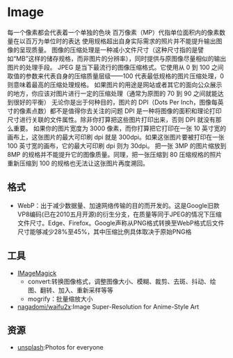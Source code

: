 # Image

每一个像素都会代表着一个单独的色块
百万像素（MP）代指单位面积内的像素数量在以百万为单位时的表达
使用规格超出自身实际需求的照片并不能提升输出图像的呈现质量。
图像的压缩处理是一种减小文件尺寸（这种尺寸指的是譬如“MB”这样的储存规格，而非图片的分辨率），同时提供与原图像尽量相似的输出图片的处理手段。
JPEG 是当下最流行的图像压缩格式。它使用从 0 到 100 之间取值的参数来代表自身的压缩质量层级——100 代表最低规格的图片压缩处理，0 则意味着最高的压缩处理规格。
如果图片的用途是网站或者其它的面向公众展示的地方，你应该对图片进行一定的压缩处理（通常为原图的 70 到 90 之间就能达到很好的平衡）
无论你是出于何种目的，图片的 DPI（Dots Per Inch，图像每英寸的像素点数）都不是值得你去关注的问题
DPI 是一种将图像的面积和理论打印尺寸进行关联的文件属性。除非你打算把这些图片打印出来，否则 DPI 就没有那么重要。
如果你的图片宽度为 3000 像素，而你打算把它打印在一张 10 英寸宽的画布上，这张图片的最大可印刷 dpi 就是 300dpi。如果这张图片要被打印在一张 100 英寸宽的画布，它的最大可印刷 dpi 则为 30dpi。
把一张 3MP 的图片缩放到 8MP 的规格并不能提升它的图像质量。同理，把一张压缩到 80 压缩规格的照片重新压缩到 100 的规格也无法让这张图片再度溯回。

## 格式

* WebP：出于减少数据量、加速网络传输的目的而开发的。这是Google旧款VP8编码(已在2010五月开源)的衍生分支，在质量等同于JPEG的情况下压缩文件尺寸。Edge、Firefox。Google声称从PNG格式转换至WebP格式后文件尺寸能够减少28%至45%，其中压缩比例具体取决于原始PNG格

## 工具

* [IMageMagick](https://imagemagick.cn/)
    - convert:转换图像格式，调整图像大小、模糊、裁剪、去斑、抖动、绘图、翻转、加入、重新采样等等
    - mogrify：批量缩放大小
* [nagadomi/waifu2x](https://github.com/nagadomi/waifu2x):Image Super-Resolution for Anime-Style Art

## 资源

* [unsplash](https://unsplash.com/):Photos for everyone

